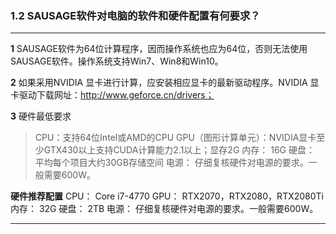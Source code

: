 ### 1.2	SAUSAGE软件对电脑的软件和硬件配置有何要求？
---

**1** SAUSAGE软件为64位计算程序，因而操作系统也应为64位，否则无法使用SAUSAGE软件。操作系统支持Win7、Win8和Win10。

**2** 如果采用NVIDIA 显卡进行计算，应安装相应显卡的最新驱动程序。NVIDIA 显卡驱动下载网址：http://www.geforce.cn/drivers；

**3** 硬件最低要求

> CPU：支持64位Intel或AMD的CPU
GPU（图形计算单元）：NVIDIA显卡至少GTX430以上支持CUDA计算能力2.1以上；显存2G
内存：	16G
硬盘：	平均每个项目大约30GB存储空间
电源： 仔细复核硬件对电源的要求。一般需要600W。

**硬件推荐配置**
CPU：	Core i7-4770
GPU：	RTX2070，RTX2080，RTX2080Ti
内存：	32G
硬盘：	2TB
电源： 仔细复核硬件对电源的要求。一般需要600W。

---
